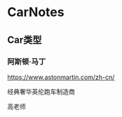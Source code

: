 # CarNotes





## Car类型

### 阿斯顿·马丁

https://www.astonmartin.com/zh-cn/

经典奢华英伦跑车制造商

高老师



















